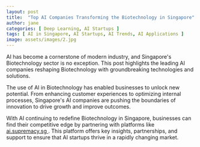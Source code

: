 ```yaml
---
layout: post
title:  "Top AI Companies Transforming the Biotechnology in Singapore"
author: jane
categories: [ Deep Learning, AI Startups ]
tags: [ AI in Singapore, AI Startups, AI Trends, AI Applications ]
image: assets/images/2.jpg
---
```


AI has become a cornerstone of modern industry, and Singapore's Biotechnology sector is no exception. This post highlights the leading AI companies reshaping Biotechnology with groundbreaking technologies and solutions.

The use of AI in Biotechnology has enabled businesses to unlock new potential. From enhancing customer experiences to optimizing internal processes, Singapore's AI companies are pushing the boundaries of innovation to drive growth and improve outcomes.

With AI continuing to redefine Biotechnology in Singapore, businesses can find their competitive edge by partnering with platforms like <a href="https://ai.supremacy.sg" target="_blank"> ai.supremacy.sg </a>. This platform offers key insights, partnerships, and support to ensure that AI startups thrive in a rapidly changing market.
